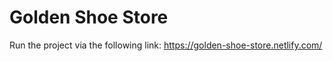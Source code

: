 # Golden Shoe Store

Run the project via the following link: https://golden-shoe-store.netlify.com/

